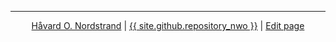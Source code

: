<hr />
<p style="text-align: center;">
    <a href="https://haavard.tech">Håvard O. Nordstrand</a>
    | <a href="{{ site.github.repository_url }}">{{ site.github.repository_nwo }}</a>
    | <a href="{% github_edit_link %}">Edit page</a>
</p>
